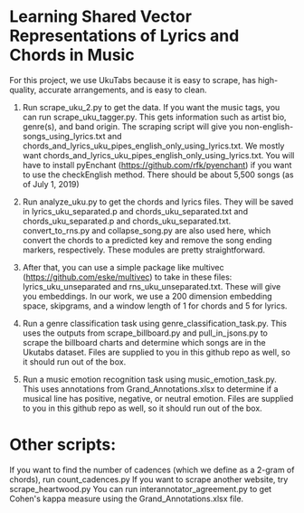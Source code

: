 # Learning Shared Vector Representations of Lyrics and Chords in Music
For this project, we use UkuTabs because it is easy to scrape, has high-quality, accurate arrangements, and is easy to clean.

1. Run scrape_uku_2.py to get the data. If you want the music tags, you can run scrape_uku_tagger.py. This gets information such as artist bio, genre(s), and band origin.
The scraping script will give you non-english-songs_using_lyrics.txt and chords_and_lyrics_uku_pipes_english_only_using_lyrics.txt. We mostly want chords_and_lyrics_uku_pipes_english_only_using_lyrics.txt.
You will have to install pyEnchant (https://github.com/rfk/pyenchant) if you want to use the checkEnglish method.
There should be about 5,500 songs (as of July 1, 2019)

2. Run analyze_uku.py to get the chords and lyrics files. They will be saved in lyrics_uku_separated.p and chords_uku_separated.txt and chords_uku_separated.p and chords_uku_separated.txt. convert_to_rns.py and collapse_song.py are also used here, which convert the chords to a predicted key and remove the song ending markers, respectively. These modules are pretty straightforward.

3. After that, you can use a simple package like multivec (https://github.com/eske/multivec) to take in these files: lyrics_uku_unseparated and rns_uku_unseparated.txt. These will give you embeddings. In our work, we use a 200 dimension embedding space, skipgrams, and a window length of 1 for chords and 5 for lyrics.

4. Run a genre classification task using genre_classification_task.py. This uses the outputs from scrape_billboard.py and pull_in_jsons.py to scrape the billboard charts and determine which songs are in the Ukutabs dataset. Files are supplied to you in this github repo as well, so it should run out of the box.

5. Run a music emotion recognition task using music_emotion_task.py. This uses annotations from Grand_Annotations.xlsx to determine if a musical line has positive, negative, or neutral emotion. Files are supplied to you in this github repo as well, so it should run out of the box.



# Other scripts:
If you want to find the number of cadences (which we define as a 2-gram of chords), run count_cadences.py
If you want to scrape another website, try scrape_heartwood.py
You can run interannotator_agreement.py to get Cohen's kappa measure using the Grand_Annotations.xlsx file.
